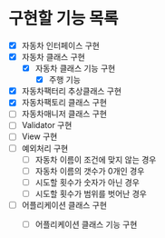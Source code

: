 # 구현할 기능 목록
- [x] 자동차 인터페이스 구현
- [x] 자동차 클래스 구현
    - [x] 자동차 클래스 기능 구현
        - [x] 주행 기능
- [x] 자동차팩터리 추상클래스 구현
- [x] 자동차팩토리 클래스 구현
- [ ] 자동차매니저 클래스 구현
- [ ] Validator 구현
- [ ] View 구현
- [ ] 예외처리 구현
    - [ ] 자동차 이름이 조건에 맞지 않는 경우
    - [ ] 자동차 이름의 갯수가 0개인 경우
    - [ ] 시도할 횟수가 숫자가 아닌 경우
    - [ ] 시도할 횟수가 범위를 벗어난 경우
- [ ] 어플리케이션 클래스 구현
    - [ ] 어플리케이션 클래스 기능 구현
            